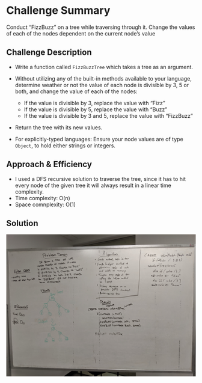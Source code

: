 # Challenge Summary
Conduct “FizzBuzz” on a tree while traversing through it. Change the values of each of the nodes dependent on the current node’s value

## Challenge Description
* Write a function called ```FizzBuzzTree``` which takes a tree as an argument.
* Without utilizing any of the built-in methods available to your language, determine weather or not the value of each node is divisible by 3, 5 or both, and change the value of each of the nodes:
    * If the value is divisible by 3, replace the value with “Fizz”
    * If the value is divisible by 5, replace the value with “Buzz”
    * If the value is divisible by 3 and 5, replace the value with “FizzBuzz”
* Return the tree with its new values.

* For explicitly-typed languages: Ensure your node values are of type ```Object```, to hold either strings or integers.

## Approach & Efficiency
* I used a DFS recursive solution to traverse the tree, since it has to hit every node of the given tree it will always result in a linear time complexity. 
* Time complexity: O(n)
* Space comnplexity: O(1)

## Solution
![Pseudo Queue with Stacks](../src/main/resources/fizzbuzz_tree.jpg)
